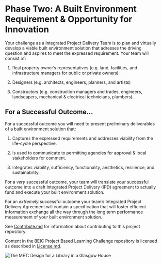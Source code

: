 # Phase Two: A Built Environment Requirement & Opportunity for Innovation

Your challenge as a Integrated Project Delivery Team is to plan and virtually develop a viable built environment solution that adresses the driving question and aspires to meet the expressed requirement.  Your team will consist of:

1. Real property owner’s representatives (e.g. land, facilities, and infrastructure managers for public or private owners)

2. Designers (e.g. architects, engineers, planners, and artists)

3. Constructors (e.g. construction managers and trades, engineers, landscapers, mechanical & electrical technicians, plumbers).  

## For a Successful Outcome...

For a successful outcome you will need to present preliminary deliverables of a built environment solution that:

1. Captures the expressed requirements and addresses viability from the life-cycle perspective.

2. Is used to communicate to permitting agencies for approval & local stakeholders for comment.

3. Integrates viability, sufficiency, functionality, aesthetics, resilience, and sustainability. 

For a *very* successful outcome, your team will translate your successful outcome into a draft Integrated Project Delivery (IPD) agreement to actually fund and execute your built environment solution.  

For an *extremely* successful outcome your team’s Integrated Project Delivery Agreement will contain a specification that will foster efficient information exchange all the way through the long term performance measurement of your built environment solution.

See [Contribute.md](https://github.com/BEICBIM/BEICPBLChallenge/blob/master/Contribute.md) for information about contributing to this project repository.

Content in the BEIC Project Based Learning Challenge repository is licensed as described in [License.md](https://github.com/BEICBIM/BEICPBLChallenge/blob/master/License.md).

![The MET: Design for a Library in a Glasgow House](http://images.metmuseum.org/CRDImages/ma/original/DP206759.jpg)
